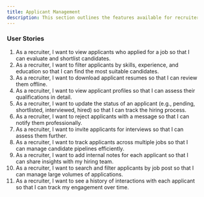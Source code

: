 ```yaml
---
title: Applicant Management
description: This section outlines the features available for recruiters to manage applicants, including viewing, filtering, updating statuses, and tracking candidate engagement across job posts.
---
```


### User Stories

1. As a recruiter, I want to view applicants who applied for a job so that I can evaluate and shortlist candidates.
2. As a recruiter, I want to filter applicants by skills, experience, and education so that I can find the most suitable candidates.
3. As a recruiter, I want to download applicant resumes so that I can review them offline.
4. As a recruiter, I want to view applicant profiles so that I can assess their qualifications in detail.
5. As a recruiter, I want to update the status of an applicant (e.g., pending, shortlisted, interviewed, hired) so that I can track the hiring process.
6. As a recruiter, I want to reject applicants with a message so that I can notify them professionally.
7. As a recruiter, I want to invite applicants for interviews so that I can assess them further.
8. As a recruiter, I want to track applicants across multiple jobs so that I can manage candidate pipelines efficiently.
9. As a recruiter, I want to add internal notes for each applicant so that I can share insights with my hiring team.
10. As a recruiter, I want to search and filter applicants by job post so that I can manage large volumes of applications.
11. As a recruiter, I want to see a history of interactions with each applicant so that I can track my engagement over time.
